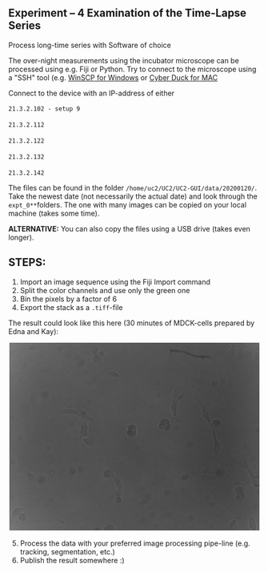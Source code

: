 ## Experiment – 4 Examination of the Time-Lapse Series
Process long-time series with Software of choice

The over-night measurements using the incubator microscope can be processed using e.g. Fiji or Python. Try to connect to the microscope using a "SSH" tool (e.g. [WinSCP for Windows](https://winscp.net/eng/index.php) or [Cyber Duck for MAC](https://cyberduck.io/)

Connect to the device with an IP-address of either
```
21.3.2.102 - setup 9

21.3.2.112

21.3.2.122

21.3.2.132

21.3.2.142
```

The files can be found in the folder ```/home/uc2/UC2/UC2-GUI/data/20200120/```. Take the newest date (not necessarily the actual date) and look through the ```expt_0**```folders. The one with many images can be copied on your local machine (takes some time).

**ALTERNATIVE:** You can also copy the files using a USB drive (takes even longer).


## STEPS:

1. Import an image sequence using the Fiji Import command
2. Split the color channels and use only the green one
3. Bin the pixels by a factor of 6
4. Export the stack as a ```.tiff```-file

The result could look like this here (30 minutes of MDCK-cells prepared by Edna and Kay):

<p align="center">
<img src="./IMAGES/SAMPLE.gif" width="500">
</p>


5. Process the data with your preferred image processing pipe-line (e.g. tracking, segmentation, etc.)
6. Publish the result somewhere :)
